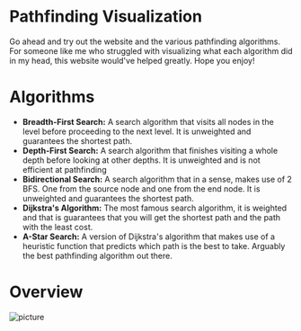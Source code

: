 # Pathfinding Visualization

Go ahead and try out the website and the various pathfinding algorithms. For someone like me who struggled with visualizing what each algorithm did in my head, this website would've helped greatly. Hope you enjoy!

# Algorithms

* **Breadth-First Search:** A search algorithm that visits all nodes in the level before proceeding to the next level. It is unweighted and guarantees the shortest path.
* **Depth-First Search:** A search algorithm that finishes visiting a whole depth before looking at other depths. It is unweighted and is not efficient at pathfinding
* **Bidirectional Search:** A search algorithm that in a sense, makes use of 2 BFS. One from the source node and one from the end node. It is unweighted and guarantees the shortest path.
* **Dijkstra's Algorithm:** The most famous search algorithm, it is weighted and that is guarantees that you will get the shortest path and the path with the least cost.
* **A-Star Search:** A version of Dijkstra's algorithm that makes use of a heuristic function that predicts which path is the best to take. Arguably the best pathfinding algorithm out there.

# Overview
![picture](https://i.imgur.com/elAFPkg.png)

